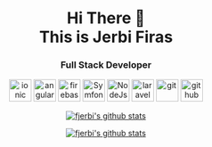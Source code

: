 <h1 align="center">
Hi There 👋 <br> 
This is Jerbi Firas
</h1>

<h3 align="center">
Full Stack Developer
</h3>



<p align="center">
  <img src="https://www.vectorlogo.zone/logos/ionicframework/ionicframework-icon.svg" alt="ionic" width="40" height="40"/>
  <img src="https://seeklogo.com/images/A/angular-logo-CF8B6B5B10-seeklogo.com.png" alt="angular" width="40" height="40"/>
  <img src="https://www.vectorlogo.zone/logos/firebase/firebase-icon.svg" alt="firebase" width="40" height="40"/>
  <img src="https://seeklogo.com/images/S/symfony-logo-AA34C8FC16-seeklogo.com.png" alt="Symfony" width="40" height="40"/>

  <img src="https://www.logolynx.com/images/logolynx/c5/c509c38cb89bcf556b2051222663f398.png" alt="NodeJs" width="40" height="40"/>
  <img src="https://upload.vectorlogo.zone/logos/laravel/images/fd9bffa7-873e-4946-92bc-815ed69faeec.svg" alt="laravel" width="40" height="40"/>
  
  <img src="https://www.vectorlogo.zone/logos/git-scm/git-scm-icon.svg" alt="git" width="40" height="40"/> 
  <img src="https://www.vectorlogo.zone/logos/github/github-tile.svg" alt="github" width="40" height="40"/> 
 </p>
 


<p align="center">
  <a href="https://github.com/fjerbi">
    <img src="https://github-readme-stats.vercel.app/api?username=fjerbi&count_private=true&hide_border=true&show_icons=true" alt="fjerbi's github stats">
  </a>
</p>

<p align="center">
  <a href="https://github.com/fjerbi">
    <img src="https://github-readme-stats.vercel.app/api/top-langs/?username=fjerbi&layout=compact&hide_border=true&show_icons=true&count_private=true" alt="fjerbi's github stats">
  </a>
</p>
